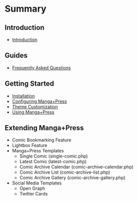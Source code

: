 # Summary

## Introduction

* [Introduction](README.md)

## Guides

* [Frequently Asked Questions](frequently-asked-questions.md)

## Getting Started

* [Installation](getting-started/installation.md)
* [Configuring Manga+Press](getting-started/configuring-manga+press.md)
* [Theme Customization](getting-started/theme-customization.md)
* [Using Manga+Press](getting-started/using-manga+press.md)

## Extending Manga+Press

* Comic Bookmarking Feature
* Lightbox Feature
* Manga+Press Templates
  * Single Comic \(single-comic.php\)
  * Latest Comic \(latest-comic.php\)
  * Comic Archive Calendar \(comic-archive-calendar.php\)
  * Comic Archive List \(comic-archive-list.php\)
  * Comic Archive Gallery \(comic-archive-gallery.php\)
* Social Media Templates
  * Open Graph
  * Twitter Cards




